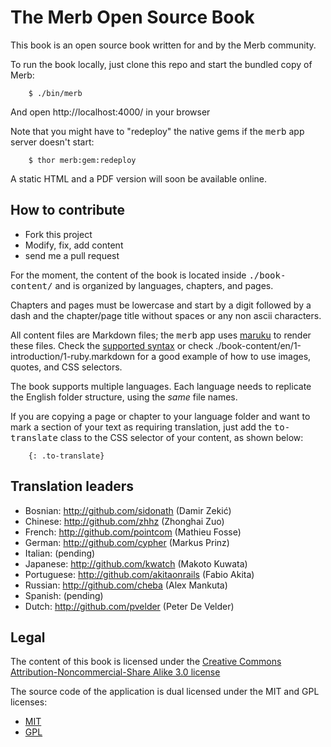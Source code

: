 # The Merb Open Source Book

This book is an open source book written for and by the Merb community.

To run the book locally,
just clone this repo and start the bundled copy of Merb:

		$ ./bin/merb
		
And open http://localhost:4000/ in your browser

Note that you might have to "redeploy" the native gems
if the <tt>merb</tt> app server doesn't start:

		$ thor merb:gem:redeploy

A static HTML and a PDF version will soon be available online.

## How to contribute

 * Fork this project
 * Modify, fix, add content
 * send me a pull request

For the moment, the content of the book
is located inside <tt>./book-content/</tt>
and is organized by languages, chapters, and pages.

Chapters and pages must be lowercase and start by a digit
followed by a dash and the chapter/page title
without spaces or any non ascii characters.

All content files are Markdown files;
the <tt>merb</tt> app uses [maruku][] to render these files.
Check the [supported syntax][]
or check ./book-content/en/1-introduction/1-ruby.markdown
for a good example of how to use images, quotes, and CSS selectors.

The book supports multiple languages.
Each language needs to replicate the English folder structure,
using the *same* file names.

If you are copying a page or chapter to your language folder
and want to mark a section of your text as requiring translation,
just add the <tt>to-translate</tt> class
to the CSS selector of your content, as shown below:

		{: .to-translate}

## Translation leaders

* Bosnian:     http://github.com/sidonath (Damir Zekić)
* Chinese:     http://github.com/zhhz (Zhonghai Zuo)
* French:      http://github.com/pointcom  (Mathieu Fosse)
* German:      http://github.com/cypher (Markus Prinz)
* Italian:     (pending)
* Japanese:    http://github.com/kwatch (Makoto Kuwata)
* Portuguese:  http://github.com/akitaonrails (Fabio Akita)
* Russian:     http://github.com/cheba (Alex Mankuta)
* Spanish:     (pending)
* Dutch:       http://github.com/pvelder (Peter De Velder)

## Legal

The content of this book is licensed under the [Creative Commons Attribution-Noncommercial-Share Alike 3.0 license][]

The source code of the application is dual licensed
under the MIT and GPL licenses:

* [MIT](http://www.opensource.org/licenses/mit-license.php)
* [GPL](http://www.gnu.org/licenses/gpl.html)


[Creative Commons Attribution-Noncommercial-Share Alike 3.0 license]: http://creativecommons.org/licenses/by-nc-sa/3.0/us/
[maruku]:             http://maruku.rubyforge.org
[supported syntax]:   http://maruku.rubyforge.org/markdown_syntax.html
